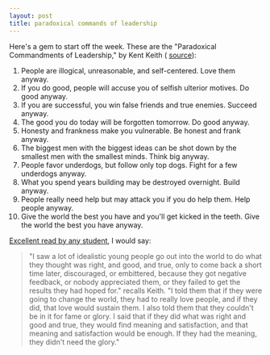 ```yaml
---
layout: post
title: paradoxical commands of leadership
---
```

Here's a gem to start off the week. These are the "Paradoxical Commandments of Leadership," by Kent Keith ( [source](http://www.paradoxicalcommandments.com/origin.html)):

1. People are illogical, unreasonable, and self-centered. Love them anyway.
2. If you do good, people will accuse you of selfish ulterior motives. Do good anyway.
3. If you are successful, you win false friends and true enemies. Succeed anyway.
4. The good you do today will be forgotten tomorrow. Do good anyway.
5. Honesty and frankness make you vulnerable. Be honest and frank anyway.
6. The biggest men with the biggest ideas can be shot down by the smallest men with the smallest minds. Think big anyway.
7. People favor underdogs, but follow only top dogs. Fight for a few underdogs anyway.
8. What you spend years building may be destroyed overnight. Build anyway.
9. People really need help but may attack you if you do help them. Help people anyway.
10. Give the world the best you have and you'll get kicked in the teeth. Give the world the best you have anyway.

[Excellent read by any student](http://www.paradoxicalcommandments.com/origin.html), I would say:

> "I saw a lot of idealistic young people go out into the world to do what they thought was right, and good, and true, only to come back a short time later, discouraged, or embittered, because they got negative feedback, or nobody appreciated them, or they failed to get the results they had hoped for." recalls Keith. "I told them that if they were going to change the world, they had to really love people, and if they did, that love would sustain them. I also told them that they couldn't be in it for fame or glory. I said that if they did what was right and good and true, they would find meaning and satisfaction, and that meaning and satisfaction would be enough. If they had the meaning, they didn't need the glory."

